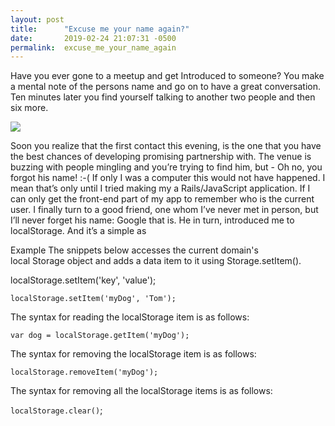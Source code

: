 ```yaml
---
layout: post
title:      "Excuse me your name again?"
date:       2019-02-24 21:07:31 -0500
permalink:  excuse_me_your_name_again
---
```



Have you ever gone to a meetup and get Introduced to someone?
 You make a mental note of the persons name and go on to have a great conversation. Ten minutes later you find yourself talking to another two people and then six more.
 
 
 ![](https://i.imgur.com/88FFjDU.jpg)
 
Soon you realize that the first contact this evening, is the one that you have the best chances of developing promising partnership with. The venue is buzzing with people mingling and you’re trying to find him, but - Oh no, you forgot his name!
:-( If only I was a computer this would not have happened. I mean that’s only until I tried making my a Rails/JavaScript application.
If I can only get the front-end part of my app to remember who is the current user. 
I finally turn to a good friend, one whom I’ve never met in person, but I’ll never forget his name: Google that is. He in turn, introduced me to localStorage.
And it’s a simple as 

Example
The snippets below accesses the current domain's local Storage object and adds a data item to it using Storage.setItem().

localStorage.setItem('key', 'value');
```
localStorage.setItem('myDog', 'Tom');
```

The syntax for reading the localStorage item is as follows:

`var dog = localStorage.getItem('myDog');`

The syntax for removing the localStorage item is as follows:

`localStorage.removeItem('myDog');`

The syntax for removing all the localStorage items is as follows:

`localStorage.clear()`;


